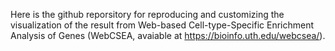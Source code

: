 Here is the github reporsitory for reproducing and customizing the visualization of the result from Web-based Cell-type-Specific Enrichment Analysis of Genes (WebCSEA, avaiable at https://bioinfo.uth.edu/webcsea/).
